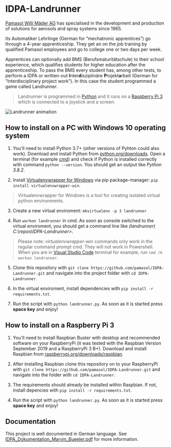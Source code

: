 # IDPA-Landrunner
[Pamasol Willi Mäder AG](https://www.pamasol.com/) has specialised in the development and production of solutions for aerosols and spray systems since 1965. 

Its Automatiker Lehrlinge (German for “mechatronic apprentices”) go through a 4-year apprenticeship. They get an on the job training by qualified Pamasol employees and go to college one or two days per week.

Apprentices can optionally add BMS (Berufsmaturitätschule) to their school experience, which qualifies students for higher education after the apprenticeship. To pass the BMS every student has, among other tests, to perform a IDPA or written-out **I**nter**d**isziplinäre **P**rojekt**a**rbeit (German for “interdisciplinary project work”). In this case the student programmed a game called Landrunner.

> Landrunner is programmed in [Python](https://www.python.org/) and it runs on a [Raspberry Pi 3](https://www.raspberrypi.org/) which is connected to a joystick and a screen.

![Landrunner animation](doc/landrunner_animation.gif)


## How to install on a PC with Windows 10 operating system

1. You'll need to install Python 3.7+ (other versions of Pyhton could also work).  Download and install Python from [python.org/downloads](https://www.python.org/downloads/). Open a terminal (for example [cmd](https://en.wikipedia.org/wiki/Cmd.exe)) and check if Python is installed correctly with command `python --version`. You should get an output like *Python 3.8.2*.

2. Install [Virtualenvwrapper for Windows](https://github.com/davidmarble/virtualenvwrapper-win/) via pip package-manager: `pip install virtualenvwrapper-win`.

> Virtualenvwrapper for Windows is a tool for creating isolated virtual python environments.

3. Create a new virtual enviroment: `mkvirtualenv -p 3 landrunner`

4. Run `workon landrunner` in cmd. As soon as console switched to the virtual enviroment, you should get a command line like *(landrunner) C:\repos\IDPA-Landrunner>*.

> Please note: *virtualenvwrapper-win* commands only work in the regular command prompt cmd. They will not work in Powershell. When you are in [Visual Studio Code](https://code.visualstudio.com/) terminal for example, run `cmd /k workon landrunner`.

5. Clone this repository with `git clone https://github.com/pamasol/IDPA-Landrunner.git` and navigate into the project folder with `cd IDPA-Landrunner`.

6. In the virtual enviroment, install dependencies with `pip install -r requirements.txt`.

7. Run the script with `python landrunner.py`. As soon as it is started press **space key** and enjoy!


## How to install on a Raspberry Pi 3
1. You'll need to install Raspbian Buster with desktop and recommended software on your RaspberryPi (it was tested with the Raspbian Version September 2019 and a RaspberryPi 3 B+). Download and install Raspbian from [raspberrypi.org/downloads/raspbian](https://www.raspberrypi.org/downloads/raspbian/).

2. After installing Raspbian clone this repository on to your RaspberryPi with `git clone https://github.com/pamasol/IDPA-Landrunner.git` and navigate into the folder with `cd IDPA-Landrunner`. 

3. The requirements should already be installed within Raspbian. If not, install depencies with `pip install -r requirements.txt`.

4. Run the script with `python landrunner.py`. As soon as it is started press **space key** and enjoy!


## Documentation

This project is well documented in German language. See [IDPA_Dokumentation_Marvin_Bueeler.pdf](doc/IDPA_Dokumentation_Marvin_Bueeler.pdf) for more information.

